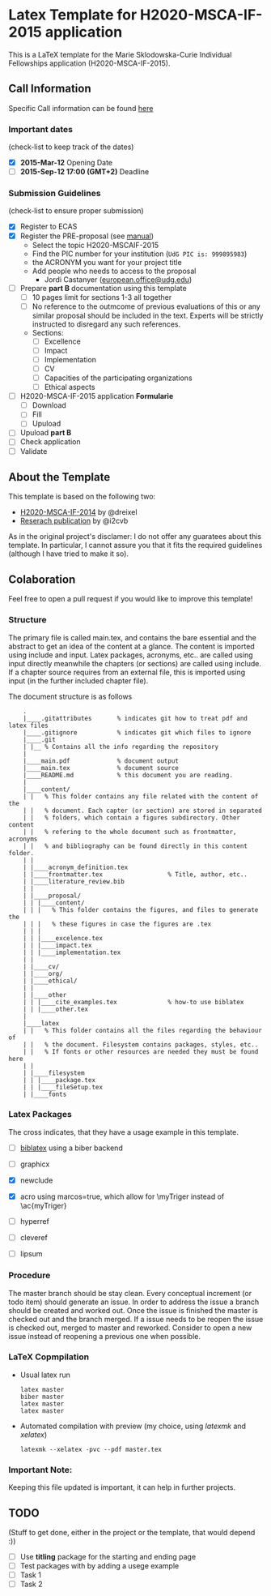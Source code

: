 Latex Template for H2020-MSCA-IF-2015 application
=================================================

This is a LaTeX template for the Marie Sklodowska-Curie Individual Fellowships application (H2020-MSCA-IF-2015).

Call Information
----------------
Specific Call information can be found [here](https://ec.europa.eu/research/participants/portal4/desktop/en/opportunities/h2020/calls/h2020-msca-if-2015.html)

### Important dates
(check-list to keep track of the dates)

* [x] **2015-Mar-12** Opening Date
* [ ] **2015-Sep-12 17:00 (GMT+2)** Deadline

### Submission Guidelines
(check-list to ensure proper submission)
* [x] Register to ECAS
* [x] Register the PRE-proposal (see [manual](https://webgate.ec.europa.eu/fpfis/wikis/display/ECResearchGMS/Steps+1+and+2+Logging+in+and+Selecting+a+Topic?src=email))
  * Select the topic H2020-MSCAIF-2015
  * Find the PIC number for your institution (`UdG PIC is: 999895983`)
  * the ACRONYM you want for your project title
  * Add people who needs to access to the proposal 
      * Jordi Castanyer (european.office@udg.edu)
* [ ] Prepare **part B** documentation using this template
  * [ ] 10 pages limit for sections 1-3 all together
  * [ ] No reference to the outmcome of previous evaluations of this or any similar proposal should be included in the text. Experts will be strictly instructed to disregard any such references.
  * Sections:
    * [ ] Excellence
    * [ ] Impact
    * [ ] Implementation
    * [ ] CV
    * [ ] Capacities of the participating organizations
    * [ ] Ethical aspects
* [ ] H2020-MSCA-IF-2015 application **Formularie**
  * [ ] Download
  * [ ] Fill
  * [ ] Upuload
* [ ] Upuload **part B**
* [ ] Check application
* [ ] Validate

About the Template
------------------

This template is based on the following two:

* [H2020-MSCA-IF-2014](https://github.com/dreixel/IEF-PartB) by @dreixel
* [Reserach publication](https://github.com/massich/research_pub) by @i2cvb


As in the original project's disclamer:
I do not offer any guaratees about this template. In particular, I cannot assure you that it fits the required guidelines (although I have tried to make it so).

Colaboration
------------

Feel free to open a pull request if you would like to improve this template!

### Structure
The primary file is called main.tex, and contains the bare essential and the abstract to get an idea of the content at a glance. The content is imported using include and input. Latex packages, acronyms, etc.. are called using input directly meanwhile the chapters (or sections) are called using include. If a chapter source requires from an external file, this is imported using input (in the further included chapter file).

The document structure is as follows
```
    .
    |____.gitattributes       % indicates git how to treat pdf and latex files
    |____.gitignore           % indicates git which files to ignore
    |____.git
    | |__ % Contains all the info regarding the repository
    |
    |____main.pdf             % document output
    |____main.tex             % document source
    |____README.md            % this document you are reading.
    |
    |____content/
    | |   % This folder contains any file related with the content of the
    | |   % document. Each capter (or section) are stored in separated
    | |   % folders, which contain a figures subdirectory. Other content
    | |   % refering to the whole document such as frontmatter, acronyms
    | |   % and bibliography can be found directly in this content folder.
    | |
    | |____acronym_definition.tex
    | |____frontmatter.tex                  % Title, author, etc..
    | |____literature_review.bib
    | |
    | |____proposal/
    | | |____content/
    | | |   % This folder contains the figures, and files to generate the
    | | |   % these figures in case the figures are .tex
    | | |
    | | |____excelence.tex
    | | |____impact.tex
    | | |____implementation.tex
    | |
    | |____cv/
    | |____org/
    | |____ethical/
    | |
    | |____other
    | | |____cite_examples.tex              % how-to use biblatex
    | | |____other.tex
    |
    |____latex
    | |   % This folder contains all the files regarding the behaviour of
    | |   % the document. Filesystem contains packages, styles, etc..
    | |   % If fonts or other resources are needed they must be found here
    | |
    | |____filesystem
    | | |____package.tex
    | | |____fileSetup.tex
    | |____fonts
```

### Latex Packages
The cross indicates, that they have a usage example in this template.

* [ ] [biblatex](http://www.ctan.org/pkg/biblatex) using a biber backend
* [ ] graphicx
* [x] newclude
* [x] acro using marcos=true, which allow for \myTriger instead of \ac{myTriger}
* [ ] hyperref
* [ ] cleveref
* [ ] lipsum


### Procedure
The master branch should be stay clean. Every conceptual increment (or todo item) should generate an issue. In order to address the issue a branch should be created and worked out. Once the issue is finished the master is checked out and the branch merged. If a issue needs to be reopen the issue is checked out, merged to master and reworked. Consider to open a new issue instead of reopening a previous one when possible.

### LaTeX Copmpilation

* Usual latex run

  ```
  latex master
  biber master
  latex master
  latex master
  ```

* Automated compilation with preview (my choice, using *latexmk* and *xelatex*)

  ```
  latexmk --xelatex -pvc --pdf master.tex
  ```

### Important Note:
Keeping this file updated is important, it can help in further projects.

TODO
----
(Stuff to get done, either in the project or the template, that would depend :))

* [ ] Use **titling** package for the starting and ending page
* [ ] Test packages with by adding a usege example
* [ ] Task 1
* [ ] Task 2
